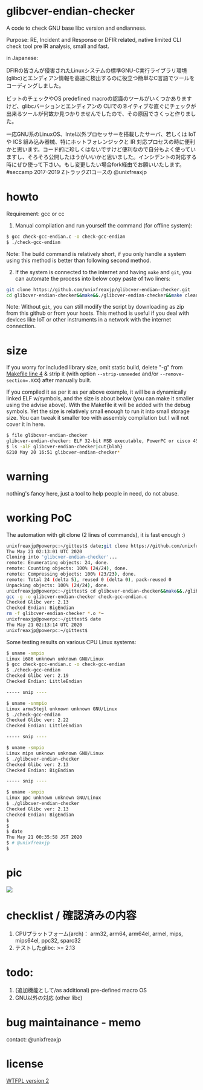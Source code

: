 # glibcver-endian-checker
A code to check GNU base libc version and endianness.

Purpose: RE, Incident and Response or DFIR related, native limited CLI check tool pre IR analysis, small and fast.

in Japanese:

DFIRの皆さんが侵害されたLinuxシステムの標準GNU-C実行ライブラリ環境(glibc)とエンディアン情報を高速に検出するのに役立つ簡単なC言語でツールをコーディングしました。

ビットのチェックやOS predefined macroの認識のツールがいくつかありますけど、glibcバーションとエンディアンの CLIでのネイティブな直ぐにチェックが出来るツールが何故か見つかりませんでしたので、その原因でさくっと作りました。

一応GNU系のLinuxOS、Intel以外プロセッサーを搭載したサーバ、若しくは IoT や ICS 組み込み器械、特にホットフォレンジックと IR 対応プロセスの時に便利かと思います。コード的に珍しくはないですけど便利なので自分もよく使っていますし、そろそろ公開したほうがいいかと思いました。インシデントの対応する時にぜひ使って下さい。もし変更したい場合fork経由でお願いいたします。 #seccamp 2017-2019 ZトラックZ1コースの @unixfreaxjp

# howto

Requirement: gcc or cc

1. Manual compilation and run yourself the command (for offline system):

```bash
$ gcc check-gcc-endian.c -o check-gcc-endian
$ ./check-gcc-endian
```
Note: The build command is relatively short, if you only handle a system using this method is better than following second method.

2. If the system is connected to the internet and having `make` and `git`, you can automate the process into below copy paste of two liners:

```bash
git clone https://github.com/unixfreaxjp/glibcver-endian-checker.git
cd glibcver-endian-checker&&make&&./glibcver-endian-checker&&make clean;cd ..
```
Note: Without `git`, you can still modify the script by downloading as zip from this github or from your hosts. This method is useful if you deal with devices like IoT or other instruments in a network with the internet connection.

# size

If you worry for included library size, omit static build, delete "-g" from [Makefile line 4](https://github.com/unixfreaxjp/glibcver-endian-checker/blob/master/Makefile#L4) & strip it (with option `--strip-unneeded` and/or `--remove-section=.XXX`) after manually built. 

If you compiled it as per it as per above example, it will be a dynamically linked ELF w/symbols, and the size is about below (you can make it smaller using the advise above). With the Makefile it will be added with the debug symbols. Yet the size is relatively small enough to run it into small storage size. You can tweak it smaller too with assembly compilation but I will not cover it in here. 

```bash
$ file glibcver-endian-checker
glibcver-endian-checker: ELF 32-bit MSB executable, PowerPC or cisco 4500, version 1 (SYSV), dynamically linked (uses shared libs), for GNU/Linux 2.6.26, not stripped
$ ls -alF glibcver-endian-checker|cut{blah}
6210 May 20 16:51 glibcver-endian-checker*
```

# warning

nothing's fancy here, just a tool to help people in need, do not abuse.

# working PoC

The automation with git clone (2 lines of commands), it is fast enough :)
```bash
unixfreaxjp@powerpc:~/gittest$ date;git clone https://github.com/unixfreaxjp/glibcver-endian-checker.git
Thu May 21 02:13:01 UTC 2020
Cloning into 'glibcver-endian-checker'...
remote: Enumerating objects: 24, done.
remote: Counting objects: 100% (24/24), done.
remote: Compressing objects: 100% (23/23), done.
remote: Total 24 (delta 5), reused 0 (delta 0), pack-reused 0
Unpacking objects: 100% (24/24), done.
unixfreaxjp@powerpc:~/gittest$ cd glibcver-endian-checker&&make&&./glibcver-endian-checker&&make clean;cd ..
gcc -g -o glibcver-endian-checker check-gcc-endian.c
Checked Glibc ver: 2.13
Checked Endian: BigEndian
rm -f glibcver-endian-checker *.o *~
unixfreaxjp@powerpc:~/gittest$ date
Thu May 21 02:13:14 UTC 2020
unixfreaxjp@powerpc:~/gittest$ 
```

Some testing results on various CPU Linux systems:
```bash
$ uname -smpio
Linux i686 unknown unknown GNU/Linux
$ gcc check-gcc-endian.c -o check-gcc-endian
$ ./check-gcc-endian
Checked Glibc ver: 2.19
Checked Endian: LittleEndian

----- snip ----

$ uname -snmpio
Linux armv5tejl unknown unknown GNU/Linux
$ ./check-gcc-endian
Checked Glibc ver: 2.22
Checked Endian: LittleEndian

----- snip ----

$ uname -smpio
Linux mips unknown unknown GNU/Linux
$ ./glibcver-endian-checker
Checked Glibc ver: 2.13
Checked Endian: BigEndian

----- snip ----

$ uname -smpio
Linux ppc unknown unknown GNU/Linux
$ ./glibcver-endian-checker
Checked Glibc ver: 2.13
Checked Endian: BigEndian
$
$
$ date
Thu May 21 00:35:58 JST 2020
$ # @unixfreaxjp
$
```

# pic

![](https://lh3.googleusercontent.com/pw/ACtC-3cIvissSnTsk58fzwet5odaFTKZXj_FU_uyFOfgBcMMp8LGmK80aSMwHA1PYFv5MiUHjutAMWXaJtnrvsb4BjFFWfCHr1vFdM970_xDrqrdx4eRiKy2Yny0fR5UfuQmNvBODgLiO2dHn5p0yFGiYwhl4A=w900-h629-no)

# checklist / 確認済みの内容

1. CPUプラットフォーム(arch)： arm32, arm64, arm64el, armel, mips, mips64el, ppc32, sparc32
2. テストしたglibc: >= 2.13

# todo: 
1. (追加機能として/as additional) pre-defined macro OS 
2. GNU以外の対応 (other libc)

# bug maintainance - memo

contact: @unixfreaxjp 

# license 

[WTFPL version 2](https://en.wikipedia.org/wiki/WTFPL)
